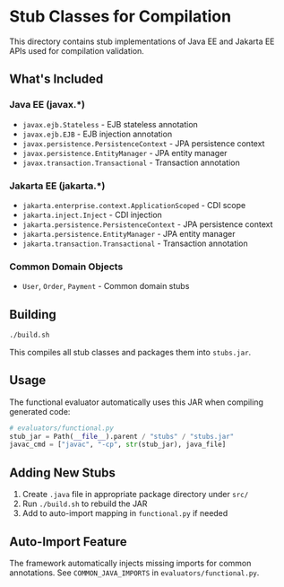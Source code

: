 # Stub Classes for Compilation

This directory contains stub implementations of Java EE and Jakarta EE APIs used for compilation validation.

## What's Included

### Java EE (javax.*)
- `javax.ejb.Stateless` - EJB stateless annotation
- `javax.ejb.EJB` - EJB injection annotation
- `javax.persistence.PersistenceContext` - JPA persistence context
- `javax.persistence.EntityManager` - JPA entity manager
- `javax.transaction.Transactional` - Transaction annotation

### Jakarta EE (jakarta.*)
- `jakarta.enterprise.context.ApplicationScoped` - CDI scope
- `jakarta.inject.Inject` - CDI injection
- `jakarta.persistence.PersistenceContext` - JPA persistence context
- `jakarta.persistence.EntityManager` - JPA entity manager
- `jakarta.transaction.Transactional` - Transaction annotation

### Common Domain Objects
- `User`, `Order`, `Payment` - Common domain stubs

## Building

```bash
./build.sh
```

This compiles all stub classes and packages them into `stubs.jar`.

## Usage

The functional evaluator automatically uses this JAR when compiling generated code:

```python
# evaluators/functional.py
stub_jar = Path(__file__).parent / "stubs" / "stubs.jar"
javac_cmd = ["javac", "-cp", str(stub_jar), java_file]
```

## Adding New Stubs

1. Create `.java` file in appropriate package directory under `src/`
2. Run `./build.sh` to rebuild the JAR
3. Add to auto-import mapping in `functional.py` if needed

## Auto-Import Feature

The framework automatically injects missing imports for common annotations. See `COMMON_JAVA_IMPORTS` in `evaluators/functional.py`.
